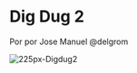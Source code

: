 # Dig Dug 2

Por por Jose Manuel @delgrom

![225px-Digdug2](https://user-images.githubusercontent.com/31018768/73794517-ed53ee80-47a8-11ea-823f-ad0efa21fea9.png)
